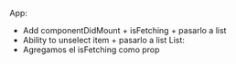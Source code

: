 App: 
- Add componentDidMount + isFetching + pasarlo a list
- Ability to unselect item + pasarlo a list
List:
- Agregamos el isFetching como prop